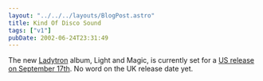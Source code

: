 ```yaml
---
layout: "../../../layouts/BlogPost.astro"
title: Kind Of Disco Sound
tags: ["v1"]
pubDate: 2002-06-24T23:31:49
---
```


The new [Ladytron][1] album, Light and Magic, is currently set for a [US release on September 17th][2]. No word on the UK release date yet.

[1]: http://www.ladytron.com/ "official Ladytron website"
[2]: http://www.emperornorton.com/mod/artistpage.php3?artist=ladytron "Ladytron section on Emperor Norton Records"
